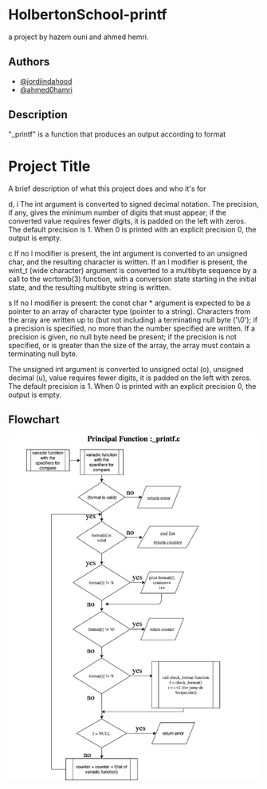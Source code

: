 # HolbertonSchool-printf

a project by hazem ouni and ahmed hemri.

## Authors

- [@jordiindahood](https://www.github.com/jordiindahood)
- [@ahmed0hamri](https://www.github.com/ahmed0hamri)


## Description
"_printf" is a function that produces an output according to format


# Project Title

A brief description of what this project does and who it's for


 d, i   The int argument is converted to signed decimal notation.
              The precision, if any, gives the minimum number of digits
              that must appear; if the converted value requires fewer
              digits, it is padded on the left with zeros.  The default
              precision is 1.  When 0 is printed with an explicit
              precision 0, the output is empty.

c      If no l modifier is present, the int argument is converted
              to an unsigned char, and the resulting character is
              written.  If an l modifier is present, the wint_t (wide
              character) argument is converted to a multibyte sequence
              by a call to the wcrtomb(3) function, with a conversion
              state starting in the initial state, and the resulting
              multibyte string is written. 

   s      If no l modifier is present: the const char * argument is
              expected to be a pointer to an array of character type
              (pointer to a string).  Characters from the array are
              written up to (but not including) a terminating null byte
              ('\0'); if a precision is specified, no more than the
              number specified are written.  If a precision is given, no
              null byte need be present; if the precision is not
              specified, or is greater than the size of the array, the
              array must contain a terminating null byte.

The unsigned int argument is converted to unsigned octal
              (o), unsigned decimal (u),  value
              requires fewer digits, it is padded on the left with
              zeros.  The default precision is 1.  When 0 is printed
              with an explicit precision 0, the output is empty.

## Flowchart 
![Alt Text](firstflowchart.png)
